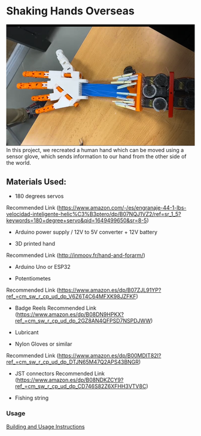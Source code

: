 # Shaking Hands Overseas
<img src="https://github.com/Shaking-Hands-Overseas/.github/blob/main/Screenshot%202022-04-09%20121717.png" style="width: 550px">
In this project, we recreated a human hand which can be moved using a sensor glove, which sends information to our hand from the other side of the world.


## Materials Used:

- 180 degrees servos

Recommended Link (https://www.amazon.com/-/es/engranaje-44-1-lbs-velocidad-inteligente-helic%C3%B3ptero/dp/B07NQJ1VZ2/ref=sr_1_5?keywords=180+degree+servo&qid=1649499650&sr=8-5)

- Arduino power supply / 12V to 5V converter + 12V battery

- 3D printed hand

Recommended Link (http://inmoov.fr/hand-and-forarm/)

- Arduino Uno or ESP32

- Potentiometes

Recommended Link (https://www.amazon.es/dp/B07ZJL91YP?ref_=cm_sw_r_cp_ud_dp_V6Z6T4C64MFXK98JZFKF)

- Badge Reels
Recommended Link (https://www.amazon.es/dp/B08DN9HPKX?ref_=cm_sw_r_cp_ud_dp_2GZ8AN4QFPSD7NSPDJWW)

- Lubricant
- Nylon Gloves or similar

Recommended Link (https://www.amazon.es/dp/B00MDIT82I?ref_=cm_sw_r_cp_ud_dp_DTJN65M47Q2APS43BNGR)

- JST connectors 
Recommended Link (https://www.amazon.es/dp/B08NDKZCY9?ref_=cm_sw_r_cp_ud_dp_CD746S82Z6XFHH3VTV8C)

- Fishing string

### Usage
[Building and Usage Instructions](https://www.instructables.com/Shaking-Hands-Overseas/)
